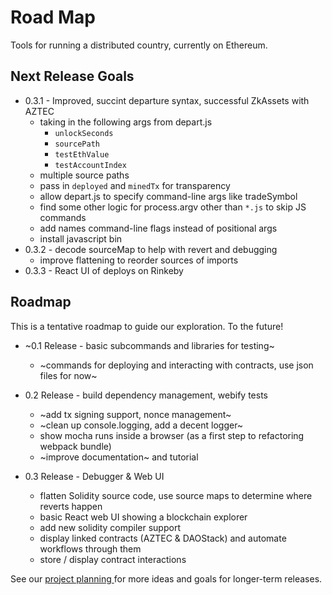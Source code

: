 Road Map
=========

Tools for running a distributed country, currently on Ethereum.

## Next Release Goals

* 0.3.1 - Improved, succint departure syntax, successful ZkAssets with AZTEC
  * taking in the following args from depart.js
    * `unlockSeconds`
    * `sourcePath`
    * `testEthValue`
    * `testAccountIndex`
  * multiple source paths
  * pass in `deployed` and `minedTx` for transparency
  * allow depart.js to specify command-line args like tradeSymbol
  * find some other logic for process.argv other than `*.js` to skip JS commands
  * add names command-line flags instead of positional args
  * install javascript bin
* 0.3.2 - decode sourceMap to help with revert and debugging
  * improve flattening to reorder sources of imports
* 0.3.3 - React UI of deploys on Rinkeby

## Roadmap

This is a tentative roadmap to guide our exploration.
To the future!

* ~0.1 Release - basic subcommands and libraries for testing~
  * ~commands for deploying and interacting with contracts, use json files for now~
  
* 0.2 Release - build dependency management, webify tests
  * ~add tx signing support, nonce management~
  * ~clean up console.logging, add a decent logger~
  * show mocha runs inside a browser (as a first step to refactoring webpack bundle)
  * ~improve documentation~ and tutorial

* 0.3 Release - Debugger & Web UI 
  * flatten Solidity source code, use source maps to determine where reverts happen
  * basic React web UI showing a blockchain explorer
  * add new solidity compiler support
  * display linked contracts (AZTEC & DAOStack) and automate workflows through them
  * store / display contract interactions 

See our [project planning ](https://github.com/invisible-college/democracy/projects/1)
for more ideas and goals for longer-term releases.
